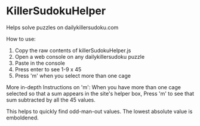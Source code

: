 # KillerSudokuHelper
Helps solve puzzles on dailykillersudoku.com

How to use:
1. Copy the raw contents of killerSudokuHelper.js
2. Open a web console on any dailykillersudoku puzzle
3. Paste in the console
4. Press enter to see 1-9 x 45
5. Press 'm' when you select more than one cage

More in-depth Instructions on 'm':
When you have more than one cage selected so that a sum appears in the site's helper box, Press 'm' to see that sum subtracted by all the 45 values.

This helps to quickly find odd-man-out values. The lowest absolute value is emboldened.
